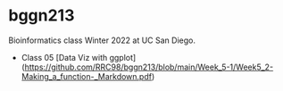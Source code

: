 # bggn213
Bioinformatics class Winter 2022 at UC San Diego.

- Class 05 [Data Viz with ggplot] (https://github.com/RRC98/bggn213/blob/main/Week_5-1/Week5_2-Making_a_function-_Markdown.pdf)
